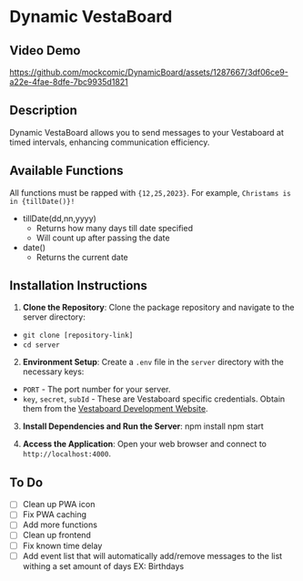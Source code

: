 # Dynamic VestaBoard

## Video Demo


https://github.com/mockcomic/DynamicBoard/assets/1287667/3df06ce9-a22e-4fae-8dfe-7bc9935d1821



## Description
Dynamic VestaBoard allows you to send messages to your Vestaboard at timed intervals, enhancing communication efficiency.

## Available Functions
All functions must be rapped with `{12,25,2023}`. For example, `Christams is in {tillDate()}!`
- tillDate(dd,nn,yyyy)
  - Returns how many days till date specified
  - Will count up after passing the date
- date()
  - Returns the current date

## Installation Instructions
1. **Clone the Repository**: Clone the package repository and navigate to the server directory:
-   `git clone [repository-link]`
-  `cd server`

2. **Environment Setup**: Create a `.env` file in the `server` directory with the necessary keys:
- `PORT` - The port number for your server.
- `key`, `secret`, `subId` - These are Vestaboard specific credentials. Obtain them from the [Vestaboard Development Website](https://docs.vestaboard.com/methods).

3. **Install Dependencies and Run the Server**:
   npm install
   npm start

4. **Access the Application**: Open your web browser and connect to `http://localhost:4000`.


## To Do
-[ ] Clean up PWA icon
-[ ] Fix PWA caching
-[ ] Add more functions
-[ ] Clean up frontend 
-[ ] Fix known time delay
-[ ] Add event list that will automatically add/remove messages to the list withing a set amount of days EX: Birthdays
